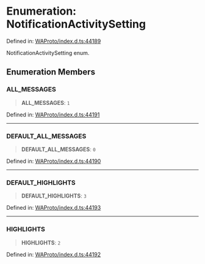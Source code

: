# Enumeration: NotificationActivitySetting

Defined in: [WAProto/index.d.ts:44189](https://github.com/WhiskeySockets/Baileys/blob/2fdabb7f387029b680a2c5e056c7022c25b0f110/WAProto/index.d.ts#L44189)

NotificationActivitySetting enum.

## Enumeration Members

### ALL\_MESSAGES

> **ALL\_MESSAGES**: `1`

Defined in: [WAProto/index.d.ts:44191](https://github.com/WhiskeySockets/Baileys/blob/2fdabb7f387029b680a2c5e056c7022c25b0f110/WAProto/index.d.ts#L44191)

***

### DEFAULT\_ALL\_MESSAGES

> **DEFAULT\_ALL\_MESSAGES**: `0`

Defined in: [WAProto/index.d.ts:44190](https://github.com/WhiskeySockets/Baileys/blob/2fdabb7f387029b680a2c5e056c7022c25b0f110/WAProto/index.d.ts#L44190)

***

### DEFAULT\_HIGHLIGHTS

> **DEFAULT\_HIGHLIGHTS**: `3`

Defined in: [WAProto/index.d.ts:44193](https://github.com/WhiskeySockets/Baileys/blob/2fdabb7f387029b680a2c5e056c7022c25b0f110/WAProto/index.d.ts#L44193)

***

### HIGHLIGHTS

> **HIGHLIGHTS**: `2`

Defined in: [WAProto/index.d.ts:44192](https://github.com/WhiskeySockets/Baileys/blob/2fdabb7f387029b680a2c5e056c7022c25b0f110/WAProto/index.d.ts#L44192)
